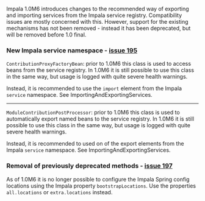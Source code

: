 Impala 1.0M6 introduces changes to the recommended way of exporting and importing services from the Impala service registry.
Compatibility issues are mostly concerned with this. However, support for the existing mechanisms has not been removed - instead it has been deprecated,
but will be removed before 1.0 final.

### New Impala service namespace - [issue 195](https://code.google.com/p/impala/issues/detail?id=195) ###

`ContributionProxyFactoryBean`: prior to 1.0M6 this class is used to access beans from the service registry.
In 1.0M6 it is still possible to use this class in the same way, but usage is logged with quite severe health warnings.

Instead, it is recommended to use the `import` element from the Impala `service` namespace. See ImportingAndExportingServices.


---


`ModuleContributionPostProcessor`: prior to 1.0M6 this class is used to automatically export named beans to the service registry.
In 1.0M6 it is still possible to use this class in the same way, but usage is logged with quite severe health warnings.

Instead, it is recommended to used on of the export elements from the Impala `service` namespace. See ImportingAndExportingServices.

### Removal of previously deprecated methods - [issue 197](https://code.google.com/p/impala/issues/detail?id=197) ###

As of 1.0M6 it is no longer possible to configure the Impala Spring config locations using the
Impala property `bootstrapLocations`. Use the properties `all.locations` or `extra.locations` instead.
